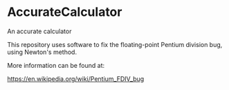 # AccurateCalculator
An accurate calculator

This repository uses software to fix the floating-point Pentium division bug, using Newton's method.

More information can be found at:

https://en.wikipedia.org/wiki/Pentium_FDIV_bug

